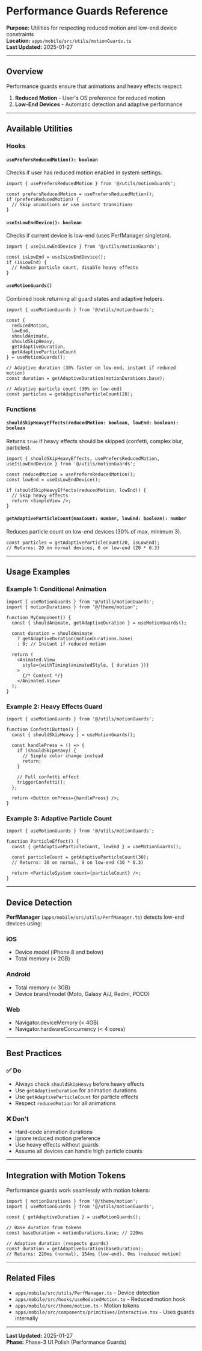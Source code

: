 # Performance Guards Reference

**Purpose:** Utilities for respecting reduced motion and low-end device constraints  
**Location:** `apps/mobile/src/utils/motionGuards.ts`  
**Last Updated:** 2025-01-27

---

## Overview

Performance guards ensure that animations and heavy effects respect:
1. **Reduced Motion** - User's OS preference for reduced motion
2. **Low-End Devices** - Automatic detection and adaptive performance

---

## Available Utilities

### Hooks

#### `usePrefersReducedMotion(): boolean`
Checks if user has reduced motion enabled in system settings.

```tsx
import { usePrefersReducedMotion } from '@/utils/motionGuards';

const prefersReducedMotion = usePrefersReducedMotion();
if (prefersReducedMotion) {
  // Skip animations or use instant transitions
}
```

#### `useIsLowEndDevice(): boolean`
Checks if current device is low-end (uses PerfManager singleton).

```tsx
import { useIsLowEndDevice } from '@/utils/motionGuards';

const isLowEnd = useIsLowEndDevice();
if (isLowEnd) {
  // Reduce particle count, disable heavy effects
}
```

#### `useMotionGuards()`
Combined hook returning all guard states and adaptive helpers.

```tsx
import { useMotionGuards } from '@/utils/motionGuards';

const { 
  reducedMotion, 
  lowEnd, 
  shouldAnimate, 
  shouldSkipHeavy,
  getAdaptiveDuration,
  getAdaptiveParticleCount 
} = useMotionGuards();

// Adaptive duration (30% faster on low-end, instant if reduced motion)
const duration = getAdaptiveDuration(motionDurations.base);

// Adaptive particle count (30% on low-end)
const particles = getAdaptiveParticleCount(20);
```

### Functions

#### `shouldSkipHeavyEffects(reducedMotion: boolean, lowEnd: boolean): boolean`
Returns `true` if heavy effects should be skipped (confetti, complex blur, particles).

```tsx
import { shouldSkipHeavyEffects, usePrefersReducedMotion, useIsLowEndDevice } from '@/utils/motionGuards';

const reducedMotion = usePrefersReducedMotion();
const lowEnd = useIsLowEndDevice();

if (shouldSkipHeavyEffects(reducedMotion, lowEnd)) {
  // Skip heavy effects
  return <SimpleView />;
}
```

#### `getAdaptiveParticleCount(maxCount: number, lowEnd: boolean): number`
Reduces particle count on low-end devices (30% of max, minimum 3).

```tsx
const particles = getAdaptiveParticleCount(20, isLowEnd);
// Returns: 20 on normal devices, 6 on low-end (20 * 0.3)
```

---

## Usage Examples

### Example 1: Conditional Animation

```tsx
import { useMotionGuards } from '@/utils/motionGuards';
import { motionDurations } from '@/theme/motion';

function MyComponent() {
  const { shouldAnimate, getAdaptiveDuration } = useMotionGuards();
  
  const duration = shouldAnimate 
    ? getAdaptiveDuration(motionDurations.base) 
    : 0; // Instant if reduced motion
  
  return (
    <Animated.View
      style={withTiming(animatedStyle, { duration })}
    >
      {/* Content */}
    </Animated.View>
  );
}
```

### Example 2: Heavy Effects Guard

```tsx
import { useMotionGuards } from '@/utils/motionGuards';

function ConfettiButton() {
  const { shouldSkipHeavy } = useMotionGuards();
  
  const handlePress = () => {
    if (shouldSkipHeavy) {
      // Simple color change instead
      return;
    }
    
    // Full confetti effect
    triggerConfetti();
  };
  
  return <Button onPress={handlePress} />;
}
```

### Example 3: Adaptive Particle Count

```tsx
import { useMotionGuards } from '@/utils/motionGuards';

function ParticleEffect() {
  const { getAdaptiveParticleCount, lowEnd } = useMotionGuards();
  
  const particleCount = getAdaptiveParticleCount(30);
  // Returns: 30 on normal, 9 on low-end (30 * 0.3)
  
  return <ParticleSystem count={particleCount} />;
}
```

---

## Device Detection

**PerfManager** (`apps/mobile/src/utils/PerfManager.ts`) detects low-end devices using:

### iOS
- Device model (iPhone 8 and below)
- Total memory (< 2GB)

### Android
- Total memory (< 3GB)
- Device brand/model (Moto, Galaxy A/J, Redmi, POCO)

### Web
- Navigator.deviceMemory (< 4GB)
- Navigator.hardwareConcurrency (< 4 cores)

---

## Best Practices

### ✅ Do

- Always check `shouldSkipHeavy` before heavy effects
- Use `getAdaptiveDuration` for animation durations
- Use `getAdaptiveParticleCount` for particle effects
- Respect `reducedMotion` for all animations

### ❌ Don't

- Hard-code animation durations
- Ignore reduced motion preference
- Use heavy effects without guards
- Assume all devices can handle high particle counts

---

## Integration with Motion Tokens

Performance guards work seamlessly with motion tokens:

```tsx
import { motionDurations } from '@/theme/motion';
import { useMotionGuards } from '@/utils/motionGuards';

const { getAdaptiveDuration } = useMotionGuards();

// Base duration from tokens
const baseDuration = motionDurations.base; // 220ms

// Adaptive duration (respects guards)
const duration = getAdaptiveDuration(baseDuration);
// Returns: 220ms (normal), 154ms (low-end), 0ms (reduced motion)
```

---

## Related Files

- `apps/mobile/src/utils/PerfManager.ts` - Device detection
- `apps/mobile/src/hooks/useReducedMotion.ts` - Reduced motion hook
- `apps/mobile/src/theme/motion.ts` - Motion tokens
- `apps/mobile/src/components/primitives/Interactive.tsx` - Uses guards internally

---

**Last Updated:** 2025-01-27  
**Phase:** Phase-3 UI Polish (Performance Guards)

